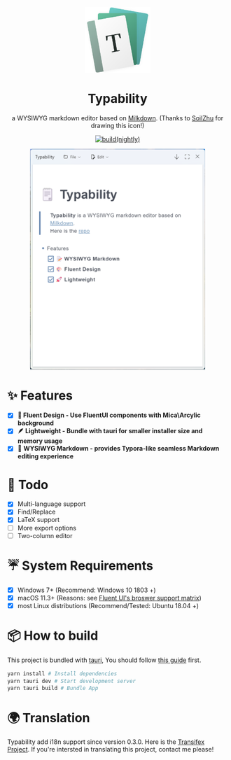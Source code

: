 <div align="center">

<img src="./images/typability-icon.svg" width="150" />

# Typability
a WYSIWYG markdown editor based on [Milkdown](https://milkdown.dev/).
(Thanks to [SoilZhu](https://github.com/SoilZhu) for drawing this icon!)

[![build(nightly)](https://github.com/SimonShiki/Typability/actions/workflows/validate.yml/badge.svg)](https://github.com/SimonShiki/Typability/actions/workflows/validate.yml)


<img src="./images/typability-screenshot.png" width="400" />
</div>

# ✨ Features
- [x] **🌈 Fluent Design - Use FluentUI components with Mica\Arcylic background**
- [x] **🪶 Lightweight - Bundle with tauri for smaller installer size and memory usage**
- [x] 📝 **WYSIWYG Markdown - provides Typora-like seamless Markdown editing experience**
# 🚧 Todo
- [x] Multi-language support
- [x] Find/Replace
- [x] LaTeX support
- [ ] More export options
- [ ] Two-column editor

# ☔ System Requirements
- [x] Windows 7+ (Recommend: Windows 10 1803 +)
- [x] macOS 11.3+ (Reasons: see [Fluent UI's broswer support matrix](https://react.fluentui.dev/?path=/docs/concepts-developer-browser-support-matrix--page))
- [x] most Linux distributions (Recommend/Tested: Ubuntu 18.04 +)

# 📦 How to build
This project is bundled with [tauri](https://tauri.app), You should follow [this guide](https://tauri.app/v1/guides/getting-started/prerequisites/) first.
```bash
yarn install # Install dependencies
yarn tauri dev # Start development server
yarn tauri build # Bundle App
```
# 🌍 Translation

Typability add i18n support since version 0.3.0. Here is the [Transifex Project](https://www.transifex.com/typability/typability). If you're intersted in translating this project, contact me please!
